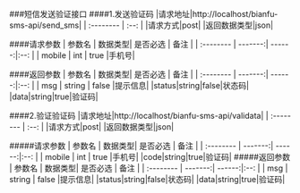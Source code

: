 ###短信发送验证接口
####1.发送验证码
|请求地址|http://localhost/bianfu-sms-api/send_sms|
| :-------- | :--: |
|请求方式|post|
|返回数据类型|json|

####请求参数
| 参数名     |  数据类型| 是否必选 | 备注 |
| :-------- | -------:| ------:|:--: |
| mobile    | int     |  true  |手机号|

####返回参数
| 参数名     |  数据类型| 是否必选 | 备注 |
| :-------- | -------:| ------:|:--: |
| msg   | string     |  false  |提示信息|
|status|string|false|状态码|
|data|string|true|验证码|

####2.验证验证码
|请求地址|http://localhost/bianfu-sms-api/validata|
| :-------- | :--: |
|请求方式|post|
|返回数据类型|json|

#####请求参数
| 参数名     |  数据类型| 是否必选 | 备注 |
| :-------- | -------:| ------:|:--: |
| mobile    | int     |  true  |手机号|
|code|string|true|验证码|
#####返回参数
| 参数名     |  数据类型| 是否必选 | 备注 |
| :-------- | -------:| ------:|:--: |
| msg   | string     |  false  |提示信息|
|status|string|false|状态码|
|data|string|true|验证码|